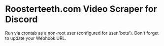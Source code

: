 # Roosterteeth.com Video Scraper for Discord

Run via crontab as a non-root user (configured for user 'bots'). Don't forget to update your Webhook URL.

